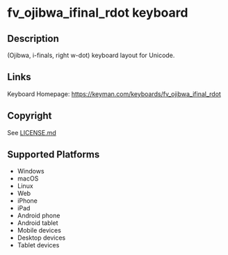 fv_ojibwa_ifinal_rdot keyboard
==============

Description
-----------
(Ojibwa, i-finals, right w-dot) keyboard layout for Unicode.

Links
-----
Keyboard Homepage: https://keyman.com/keyboards/fv_ojibwa_ifinal_rdot

Copyright
---------
See [LICENSE.md](LICENSE.md)

Supported Platforms
-------------------
 * Windows
 * macOS
 * Linux
 * Web
 * iPhone
 * iPad
 * Android phone
 * Android tablet
 * Mobile devices
 * Desktop devices
 * Tablet devices

